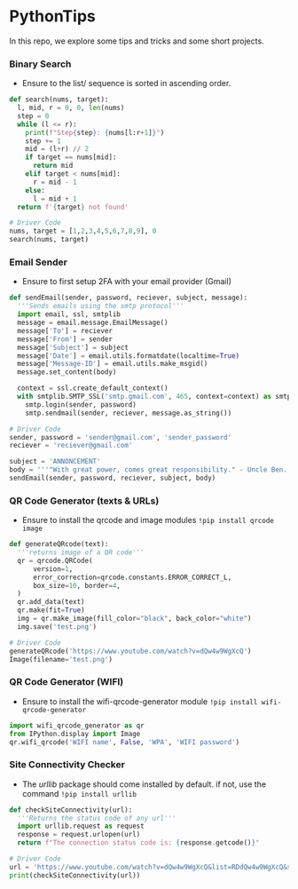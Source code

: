 # PythonTips

In this repo, we explore some tips and tricks and some short projects.

### Binary Search

- Ensure to the list/ sequence is sorted in ascending order.

```python
def search(nums, target):
  l, mid, r = 0, 0, len(nums)
  step = 0
  while (l <= r):
    print(f"Step{step}: {nums[l:r+1]}")
    step += 1
    mid = (l+r) // 2
    if target == nums[mid]:
      return mid
    elif target < nums[mid]:
      r = mid - 1
    else:
      l = mid + 1
  return f'{target} not found'

# Driver Code
nums, target = [1,2,3,4,5,6,7,8,9], 0
search(nums, target)
```

### Email Sender

- Ensure to first setup 2FA with your email provider (Gmail)

```python
def sendEmail(sender, password, reciever, subject, message):
  '''Sends emails using the smtp protocol'''
  import email, ssl, smtplib
  message = email.message.EmailMessage()
  message['To'] = reciever
  message['From'] = sender
  message['Subject'] = subject
  message['Date'] = email.utils.formatdate(localtime=True)
  message['Message-ID'] = email.utils.make_msgid()
  message.set_content(body)

  context = ssl.create_default_context()
  with smtplib.SMTP_SSL('smtp.gmail.com', 465, context=context) as smtp:
    smtp.login(sender, password)
    smtp.sendmail(sender, reciever, message.as_string())

# Driver Code
sender, password = 'sender@gmail.com', 'sender_password'
reciever = 'reciever@gmail.com'

subject = 'ANNONCEMENT'
body = '''"With great power, comes great responsibility." - Uncle Ben.'''
sendEmail(sender, password, reciever, subject, body)
```

### QR Code Generator (texts & URLs)

- Ensure to install the qrcode and image modules
  `!pip install qrcode image`

```python
def generateQRcode(text):
  '''returns image of a QR code'''
  qr = qrcode.QRCode(
      version=1,
      error_correction=qrcode.constants.ERROR_CORRECT_L,
      box_size=10, border=4,
  )
  qr.add_data(text)
  qr.make(fit=True)
  img = qr.make_image(fill_color="black", back_color="white")
  img.save('test.png')

# Driver Code
generateQRcode('https://www.youtube.com/watch?v=dQw4w9WgXcQ')
Image(filename='test.png')
```

### QR Code Generator (WIFI)

- Ensure to install the wifi-qrcode-generator module
  `!pip install wifi-qrcode-generator`

```python
import wifi_qrcode_generator as qr
from IPython.display import Image
qr.wifi_qrcode('WIFI name', False, 'WPA', 'WIFI password')
```

### Site Connectivity Checker

- The _urllib_ package should come installed by default. if not, use the command
  `!pip install urllib`

```python
def checkSiteConnectivity(url):
  '''Returns the status code of any url'''
  import urllib.request as request
  response = request.urlopen(url)
  return f"The connection status code is: {response.getcode()}"

# Driver Code
url = 'https://www.youtube.com/watch?v=dQw4w9WgXcQ&list=RDdQw4w9WgXcQ&start_radio=1'
print(checkSiteConnectivity(url))
```
